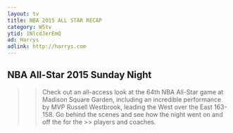 ```yaml
---
layout: tv
title: NBA 2015 ALL STAR RECAP
category: W5tv
ytid: 1NlcdJerEmQ
ad: Harrys
adlink: http://harrys.com
---
```


## NBA All-Star 2015 Sunday Night
>> Check out an all-access look at the 64th NBA All-Star game at Madison Square Garden, including an incredible performance by MVP 
>> Russell Westbrook, leading the West over the East 163-158. Go behind the scenes and see how the night went on and off the for the  >> players and coaches.

